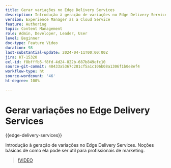 ```yaml
---
title: Gerar variações no Edge Delivery Services
description: Introdução à geração de variações no Edge Delivery Services. Noções básicas de como ela pode ser útil para profissionais de marketing.
version: Experience Manager as a Cloud Service
feature: Authoring
topic: Content Management
role: Admin, Developer, Leader, User
level: Beginner
doc-type: Feature Video
duration: 98
last-substantial-update: 2024-04-11T00:00:00Z
jira: KT-15320
exl-id: f8bfffb5-f8fd-4d24-822b-687b849efc10
source-git-commit: 48433a5367c281cf5a1c106b08a1306f1b0e8ef4
workflow-type: ht
source-wordcount: '46'
ht-degree: 100%

---
```


# Gerar variações no Edge Delivery Services

{{edge-delivery-services}}

Introdução à geração de variações no Edge Delivery Services. Noções básicas de como ela pode ser útil para profissionais de marketing.

>[!VIDEO](https://video.tv.adobe.com/v/3428304/?learn=on)
